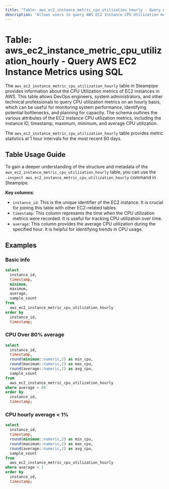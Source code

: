 ```yaml
---
title: "Table: aws_ec2_instance_metric_cpu_utilization_hourly - Query AWS EC2 Instance Metrics using SQL"
description: "Allows users to query AWS EC2 Instance CPU Utilization metrics on an hourly basis."
---
```


# Table: aws_ec2_instance_metric_cpu_utilization_hourly - Query AWS EC2 Instance Metrics using SQL

The `aws_ec2_instance_metric_cpu_utilization_hourly` table in Steampipe provides information about the CPU Utilization metrics of EC2 instances in AWS. This table allows DevOps engineers, system administrators, and other technical professionals to query CPU utilization metrics on an hourly basis, which can be useful for monitoring system performance, identifying potential bottlenecks, and planning for capacity. The schema outlines the various attributes of the EC2 instance CPU utilization metrics, including the instance ID, timestamp, maximum, minimum, and average CPU utilization.

The `aws_ec2_instance_metric_cpu_utilization_hourly` table provides metric statistics at 1 hour intervals for the most recent 60 days.

## Table Usage Guide

To gain a deeper understanding of the structure and metadata of the `aws_ec2_instance_metric_cpu_utilization_hourly` table, you can use the `.inspect aws_ec2_instance_metric_cpu_utilization_hourly` command in Steampipe.

**Key columns**:

- `instance_id`: This is the unique identifier of the EC2 instance. It is crucial for joining this table with other EC2-related tables.
- `timestamp`: This column represents the time when the CPU utilization metrics were recorded. It is useful for tracking CPU utilization over time.
- `average`: This column provides the average CPU utilization during the specified hour. It is helpful for identifying trends in CPU usage.

## Examples


### Basic info

```sql
select
  instance_id,
  timestamp,
  minimum,
  maximum,
  average,
  sample_count
from
  aws_ec2_instance_metric_cpu_utilization_hourly
order by
  instance_id,
  timestamp;
```



### CPU Over 80% average

```sql
select
  instance_id,
  timestamp,
  round(minimum::numeric,2) as min_cpu,
  round(maximum::numeric,2) as max_cpu,
  round(average::numeric,2) as avg_cpu,
  sample_count
from
  aws_ec2_instance_metric_cpu_utilization_hourly
where average > 80
order by
  instance_id,
  timestamp;
```

### CPU hourly average < 1%

```sql
select
  instance_id,
  timestamp,
  round(minimum::numeric,2) as min_cpu,
  round(maximum::numeric,2) as max_cpu,
  round(average::numeric,2) as avg_cpu,
  sample_count
from
  aws_ec2_instance_metric_cpu_utilization_hourly
where average < 1
order by
  instance_id,
  timestamp;
```